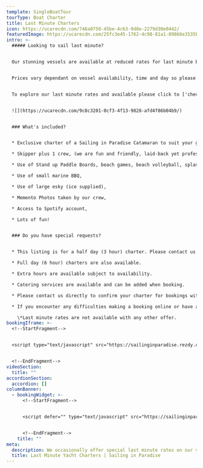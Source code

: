 ```yaml
---
template: SingleBoatTour
tourType: Boat Charter
title: Last Minute Charters
icon: https://ucarecdn.com/746a0750-45be-4c63-9d8e-2279d30e0442/
featuredImage: https://ucarecdn.com/25fc3e45-1762-4c98-81a1-89866e3535b3/
intro: >-
  ##### Looking to sail last minute?


  Our stunning vessels are available at reduced rates for last minute bookings which fit within our existing charter commitments.  You will be sailing on board one of Sailing in Paradise's beautiful sailing catamarans selected by us to suit your group.     Bookings are available for groups of up to 20 guests or up to 30 guests.


  P﻿rices vary dependant on vessel availability, time and day so please check a few options on the calendar or reach out directly if you require assistance organising a custom charter to suit your requirements.  


  To explore our last minute rates and available please click to ['check availability and book now'.](https://sailinginparadise.rezdy.com/catalog/412461/last-minute-charter-bookings)


  ![](https://ucarecdn.com/9c8c3201-0cf3-4f13-9828-afd4f86b04b9/)


  ### What's included?


  * Exclusive charter of a Sailing in Paradise Catamaran to suit your group size.  

  * Skipper plus 1 crew, (we are fun and friendly, laid-back yet professional) we promise you'll love us,

  * Use of Stand up Paddle Boards, beach games, beach volleyball, splash mat 

  * Use of small marine BBQ,

  * Use of large esky (ice supplied),

  * Memento Photos taken by our crew,

  * Access to Spotify account,

  * Lots of fun!


  ### Do you have special requests?


  * This listing is for a half day (3 hour) charter. Please contact us directly to enquire about an alternative charter time or duration.

  * Full day (6 hour) charters are also available.

  * Extra hours are available subject to availability.

  * Catering services are available and can be added when booking.

  * Please contact us directly to confirm your charter for bookings within the next 7 days.

  * If you encounter any difficulties making a booking online or have any special requests please contact us at info@sailinginparadise.com.au or call 0438 915 222 and we will be happy to help.

    \*Last minute rates are not available with any other offer.
bookingIframe: >-
  <!--StartFragment-->


  <script type="text/javascript" src="https://sailinginparadise.rezdy.com/pluginJs?script=modal"></script> <a id="button-booking" class="button-booking rezdy rezdy-modal" href="https://sailinginparadise.rezdy.com/productsCalendar/529475?iframe=true" style="background: rgb(24, 60, 133); border: 1px solid rgb(24, 60, 133); color: rgb(255, 255, 255); font: bold 14px / 1 &quot;Helvetica Neue&quot;, Helvetica, Arial, sans-serif; padding: 12px 15px; text-align: center; width: 160px; display: block; text-decoration: none; cursor: pointer;">Check Availability and BOOK NOW</a>


  <!--EndFragment-->
videoSection:
  title: ""
accordionSection:
  accordion: []
columnBanner:
  - bookingWidget: >-
      <!--StartFragment-->


      <script defer="" type="text/javascript" src="https://sailinginparadise.rezdy.com/pluginJs"></script> <iframe seamless="" width="100%" height="1000px" frameborder="0" class="rezdy" src="https://sailinginparadise.rezdy.com/catalog/285987/christmas-parties?iframe=true"></iframe>


      <!--EndFragment-->
    title: ""
meta:
  description: We occasionally offer special last minute rates on our vessels
  title: Last Minute Yacht Charters | Sailing in Paradise
---
```

